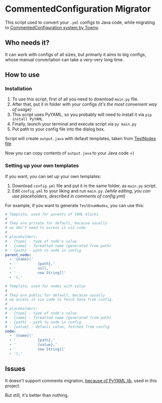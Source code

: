# CommentedConfiguration Migrator
This script used to convert your `.yml` configs to Java code, while migrating to [CommentedConfiguration system by Towny](https://github.com/TownyAdvanced/CommentedConfiguration).

## Who needs it?
It can work with configs of all sizes, but primarly it aims to big configs, whose manual convertation can take a very-very long time.

## How to use
### Installation ###
1. To use this script, first of all you need to download `main.py` file.
2. After that, put it in folder with your configs *(it's the most convenient way of usage)*
3. This script uses PyYAML, so you probably will need to install it via `pip install PyYAML`
4. Finally, launch your terminal and execute script via `py main.py`
5. Put path to your config file into the dialog box.

Script will create `output.java` with default templates, taken from [TestNodes file](https://github.com/TownyAdvanced/CommentedConfiguration#further-example)

Now you can copy contents of `output.java` to your Java code =)

### Setting up your own templates ###
If you want, you can set up your own templates:
1. Download `config.yml` file and put it in the same folder, as `main.py` script.
2. Edit `config.yml` to your liking and run `main.py`. *(while editing, you can use placeholders, described in comments of config.yml)*

For example, if you want to generate `TestEnumNodes`, you can use this:
```YAML
# Template, used for parents of YAML blocks
#
# They are private for default, because usually
# we don't need to access it via code.
#
# placeholders:
# · {type} - type of node's value
# · {name} - formatted name (generated from path)
# · {path} - path to node in config
parent_node:
  - '{name}('
  - '          {path},'
  - '          null,'
  - '          new String[]'
  - '),'

# Template, used for nodes with value
#
# They are public for default, because usually
# we access it via code to fetch data from config.
#
# placeholders:
# · {type} - type of node's value
# · {name} - formatted name (generated from path)
# · {path} - path to node in config
# · {value} - default value, fetched from config
node:
  - '{name}('
  - '          {path},'
  - '          {value},'
  - '          new String[]'
  - '),'
```

## Issues
It doesn't support comments migration, [because of PyYAML lib](https://github.com/yaml/pyyaml/issues/90), used in this project.

But still, it's better than nothing.
